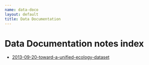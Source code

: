 ```yaml
---
name: data-doco
layout: default
title: Data Documentation
---
```


# Data Documentation notes index

- [2013-09-20-toward-a-unified-ecology-dataset](/2013/09/toward-a-unified-ecology-dataset/)
